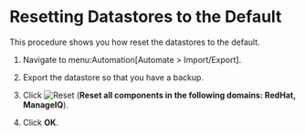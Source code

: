 # Resetting Datastores to the Default

This procedure shows you how reset the datastores to the default.

1.  Navigate to menu:Automation\[Automate \> Import/Export\].

2.  Export the datastore so that you have a backup.

3.  Click ![Reset](../images/reset.png) (**Reset all components in the
    following domains: RedHat, ManageIQ**).

4.  Click **OK**.
